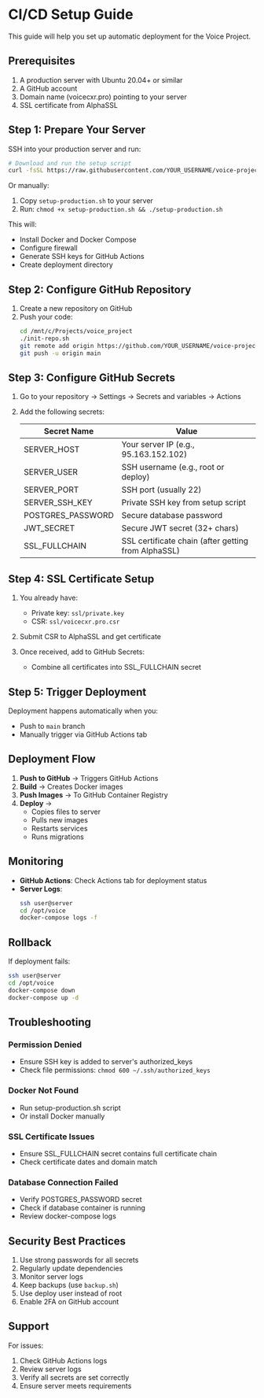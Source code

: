 # CI/CD Setup Guide

This guide will help you set up automatic deployment for the Voice Project.

## Prerequisites

1. A production server with Ubuntu 20.04+ or similar
2. A GitHub account
3. Domain name (voicecxr.pro) pointing to your server
4. SSL certificate from AlphaSSL

## Step 1: Prepare Your Server

SSH into your production server and run:

```bash
# Download and run the setup script
curl -fsSL https://raw.githubusercontent.com/YOUR_USERNAME/voice-project/main/setup-production.sh | bash
```

Or manually:
1. Copy `setup-production.sh` to your server
2. Run: `chmod +x setup-production.sh && ./setup-production.sh`

This will:
- Install Docker and Docker Compose
- Configure firewall
- Generate SSH keys for GitHub Actions
- Create deployment directory

## Step 2: Configure GitHub Repository

1. Create a new repository on GitHub
2. Push your code:
   ```bash
   cd /mnt/c/Projects/voice_project
   ./init-repo.sh
   git remote add origin https://github.com/YOUR_USERNAME/voice-project.git
   git push -u origin main
   ```

## Step 3: Configure GitHub Secrets

1. Go to your repository → Settings → Secrets and variables → Actions
2. Add the following secrets:

   | Secret Name | Value |
   |------------|-------|
   | SERVER_HOST | Your server IP (e.g., 95.163.152.102) |
   | SERVER_USER | SSH username (e.g., root or deploy) |
   | SERVER_PORT | SSH port (usually 22) |
   | SERVER_SSH_KEY | Private SSH key from setup script |
   | POSTGRES_PASSWORD | Secure database password |
   | JWT_SECRET | Secure JWT secret (32+ chars) |
   | SSL_FULLCHAIN | SSL certificate chain (after getting from AlphaSSL) |

## Step 4: SSL Certificate Setup

1. You already have:
   - Private key: `ssl/private.key`
   - CSR: `ssl/voicecxr.pro.csr`

2. Submit CSR to AlphaSSL and get certificate

3. Once received, add to GitHub Secrets:
   - Combine all certificates into SSL_FULLCHAIN secret

## Step 5: Trigger Deployment

Deployment happens automatically when you:
- Push to `main` branch
- Manually trigger via GitHub Actions tab

## Deployment Flow

1. **Push to GitHub** → Triggers GitHub Actions
2. **Build** → Creates Docker images
3. **Push Images** → To GitHub Container Registry
4. **Deploy** → 
   - Copies files to server
   - Pulls new images
   - Restarts services
   - Runs migrations

## Monitoring

- **GitHub Actions**: Check Actions tab for deployment status
- **Server Logs**: 
  ```bash
  ssh user@server
  cd /opt/voice
  docker-compose logs -f
  ```

## Rollback

If deployment fails:
```bash
ssh user@server
cd /opt/voice
docker-compose down
docker-compose up -d
```

## Troubleshooting

### Permission Denied
- Ensure SSH key is added to server's authorized_keys
- Check file permissions: `chmod 600 ~/.ssh/authorized_keys`

### Docker Not Found
- Run setup-production.sh script
- Or install Docker manually

### SSL Certificate Issues
- Ensure SSL_FULLCHAIN secret contains full certificate chain
- Check certificate dates and domain match

### Database Connection Failed
- Verify POSTGRES_PASSWORD secret
- Check if database container is running
- Review docker-compose logs

## Security Best Practices

1. Use strong passwords for all secrets
2. Regularly update dependencies
3. Monitor server logs
4. Keep backups (use `backup.sh`)
5. Use deploy user instead of root
6. Enable 2FA on GitHub account

## Support

For issues:
1. Check GitHub Actions logs
2. Review server logs
3. Verify all secrets are set correctly
4. Ensure server meets requirements